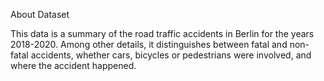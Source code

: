 About Dataset


This data is a summary of the road traffic accidents in Berlin for the years 2018-2020. Among other details, it distinguishes between fatal and non-fatal accidents, whether cars, bicycles or pedestrians were involved, and where the accident happened.
